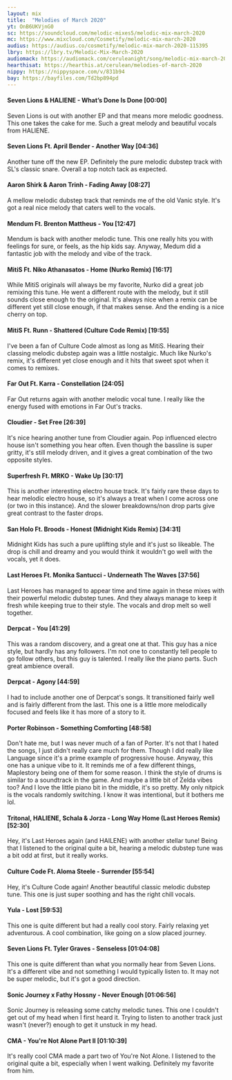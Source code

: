 ```yaml
---
layout: mix
title:  "Melodies of March 2020"
yt: OnB6UKVjnG0
sc: https://soundcloud.com/melodic-mixes5/melodic-mix-march-2020
mc: https://www.mixcloud.com/Cosmetify/melodic-mix-march-2020
audius: https://audius.co/cosmetify/melodic-mix-march-2020-115395
lbry: https://lbry.tv/Melodic-Mix-March-2020
audiomack: https://audiomack.com/ceruleanight/song/melodic-mix-march-2020
hearthisat: https://hearthis.at/cerulean/melodies-of-march-2020
nippy: https://nippyspace.com/v/831b94
bay: https://bayfiles.com/Td2bp894pd
---
```


#### Seven Lions & HALIENE - What’s Done Is Done [00:00]
Seven Lions is out with another EP and that means more melodic goodness. This one takes the cake for me. Such a great melody and beautiful vocals from HALIENE.

#### Seven Lions Ft. April Bender - Another Way [04:36]
Another tune off the new EP. Definitely the pure melodic dubstep track with SL's classic snare. Overall a top notch tack as expected.

#### Aaron Shirk & Aaron Trinh - Fading Away [08:27]
A mellow melodic dubstep track that reminds me of the old Vanic style. It's got a real nice melody that caters well to the vocals.

#### Mendum Ft. Brenton Mattheus - You [12:47]
Mendum is back with another melodic tune. This one really hits you with feelings for sure, or feels, as the hip kids say. Anyway, Medum did a fantastic job with the melody and vibe of the track.

#### MitiS Ft. Niko Athanasatos - Home (Nurko Remix) [16:17]
While MitiS originals will always be my favorite, Nurko did a great job remixing this tune. He went a different route with the melody, but it still sounds close enough to the original. It's always nice when a remix can be different yet still close enough, if that makes sense. And the ending is a nice cherry on top.

#### MitiS Ft. Runn - Shattered (Culture Code Remix) [19:55]
I've been a fan of Culture Code almost as long as MitiS. Hearing their classing melodic dubstep again was a little nostalgic. Much like Nurko's remix, it's different yet close enough and it hits that sweet spot when it comes to remixes.

#### Far Out Ft. Karra - Constellation [24:05]
Far Out returns again with another melodic vocal tune. I really like the energy fused with emotions in Far Out's tracks.

#### Cloudier - Set Free [26:39]
It's nice hearing another tune from Cloudier again. Pop influenced electro house isn't something you hear often. Even though the bassline is super gritty, it's still melody driven, and it gives a great combination of the two opposite styles.

#### Superfresh Ft. MRKO - Wake Up [30:17]
This is another interesting electro house track. It's fairly rare these days to hear melodic electro house, so it's always a treat when I come across one (or two in this instance). And the slower breakdowns/non drop parts give great contrast to the faster drops.

#### San Holo Ft. Broods - Honest (Midnight Kids Remix) [34:31]
Midnight Kids has such a pure uplifting style and it's just so likeable. The drop is chill and dreamy and you would think it wouldn't go well with the vocals, yet it does.

#### Last Heroes Ft. Monika Santucci - Underneath The Waves [37:56]
Last Heroes has managed to appear time and time again in these mixes with their powerful melodic dubstep tunes. And they always manage to keep it fresh while keeping true to their style. The vocals and drop melt so well together.

#### Derpcat - You [41:29]
This was a random discovery, and a great one at that. This guy has a nice style, but hardly has any followers. I'm not one to constantly tell people to go follow others, but this guy is talented. I really like the piano parts. Such great ambience overall.

#### Derpcat - Agony [44:59]
I had to include another one of Derpcat's songs. It transitioned fairly well and is fairly different from the last. This one is a little more melodically focused and feels like it has more of a story to it.

#### Porter Robinson - Something Comforting [48:58]
Don't hate me, but I was never much of a fan of Porter. It's not that I hated the songs, I just didn't really care much for them. Though I did really like Language since it's a prime example of progressive house. Anyway, this one has a unique vibe to it. It reminds me of a few different things, Maplestory being one of them for some reason. I think the style of drums is similar to a soundtrack in the game. And maybe a little bit of Zelda vibes too? And I love the little piano bit in the middle, it's so pretty. My only nitpick is the vocals randomly switching. I know it was intentional, but it bothers me lol.

#### Tritonal, HALIENE, Schala & Jorza - Long Way Home (Last Heroes Remix) [52:30]
Hey, it's Last Heroes again (and HAILENE) with another stellar tune! Being that I listened to the original quite a bit, hearing a melodic dubstep tune was a bit odd at first, but it really works.

#### Culture Code Ft. Aloma Steele - Surrender [55:54]
Hey, it's Culture Code again! Another beautiful classic melodic dubstep tune. This one is just super soothing and has the right chill vocals.

#### Yula - Lost [59:53]
This one is quite different but had a really cool story. Fairly relaxing yet adventurous. A cool combination, like going on a slow placed journey.

#### Seven Lions Ft. Tyler Graves - Senseless [01:04:08]
This one is quite different than what you normally hear from Seven Lions. It's a different vibe and not something I would typically listen to. It may not be super melodic, but it's got a good direction.

#### Sonic Journey x Fathy Hossny - Never Enough [01:06:56]
Sonic Journey is releasing some catchy melodic tunes. This one I couldn't get out of my head when I first heard it. Trying to listen to another track just wasn't (never?) enough to get it unstuck in my head.

#### CMA - You're Not Alone Part II [01:10:39]
It's really cool CMA made a part two of You're Not Alone. I listened to the original quite a bit, especially when I went walking. Definitely my favorite from him.